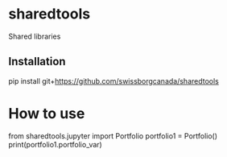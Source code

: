 # sharedtools
Shared libraries

## Installation 
pip install git+https://github.com/swissborgcanada/sharedtools


# How to use

from sharedtools.jupyter import Portfolio
portfolio1 = Portfolio()
print(portfolio1.portfolio_var)
